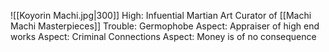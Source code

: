 ![[Koyorin Machi.jpg|300]]
High: Infuential Martian Art Curator of [[Machi Machi Masterpieces]]
Trouble: Germophobe
Aspect: Appraiser of high end works
Aspect: Criminal Connections
Aspect: Money is of no consequence

